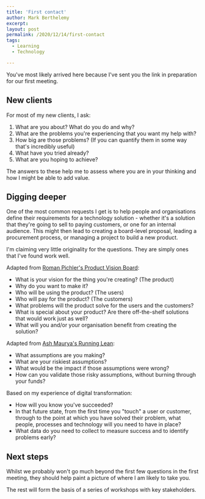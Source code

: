 ```yaml
---
title: 'First contact'
author: Mark Berthelemy
excerpt:
layout: post
permalink: /2020/12/14/first-contact
tags:
  - Learning
  - Technology

---
```

You've most likely arrived here because I've sent you the link in preparation for our first meeting.

## New clients

For most of my new clients, I ask:

1. What are you about? What do you do and why?
2. What are the problems you're experiencing that you want my help with?
3. How big are those problems? (If you can quantify them in some way that's incredibly useful)
4. What have you tried already?
5. What are you hoping to achieve?

The answers to these help me to assess where you are in your thinking and how I might be able to add value.

## Digging deeper

One of the most common requests I get is to help people and organisations define their requirements for a technology solution - whether it's a solution that they're going to sell to paying customers, or one for an internal audience. This might then lead to creating a board-level proposal, leading a procurement process, or managing a project to build a new product.

I'm claiming very little originality for the questions. They are simply ones that I've found work well.

Adapted from [Roman Pichler's Product Vision Board](https://www.romanpichler.com/tools/product-vision-board/):

- What is your vision for the thing you're creating? (The product)
- Why do you want to make it?
- Who will be using the product? (The users)
- Who will pay for the product? (The customers)
- What problems will the product solve for the users and the customers?
- What is special about your product? Are there off-the-shelf solutions that would work just as well?
- What will you and/or your organisation benefit from creating the solution?

Adapted from [Ash Maurya's Running Lean](https://leanstack.com/running-lean-book):

- What assumptions are you making?
- What are your riskiest assumptions?
- What would be the impact if those assumptions were wrong?
- How can you validate those risky assumptions, without burning through your funds?

Based on my experience of digital transformation:

- How will you know you've succeeded?
- In that future state, from the first time you "touch" a user or customer, through to the point at which you have solved their problem, what people, processes and technology will you need to have in place?
- What data do you need to collect to measure success and to identify problems early?

## Next steps

Whilst we probably won't go much beyond the first few questions in the first meeting, they should help paint a picture of where I am likely to take you.

The rest will form the basis of a series of workshops with key stakeholders.
